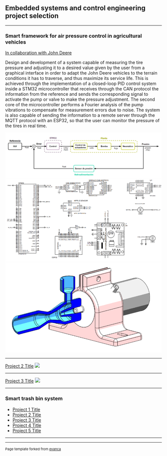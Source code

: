 ## Embedded systems and control engineering project selection

---

### Smart framework for air pressure control in agricultural vehicles

[In collaboration with John Deere](https://www.deere.com/en/index.html)

Design and development of a system capable of measuring the tire pressure and adjusting it to a desired value given by the user from a graphical interface in order to adapt the John Deere vehicles to the terrain conditions it has to traverse, and thus maximize its service life. 
This is achieved through the implementation of a closed-loop PID control system inside a STM32 microcontroller that receives through the CAN protocol the information from the reference and sends the corresponding signal to activate the pump or valve to make the pressure adjustment. The second core of the microcontroller performs a Fourier analysis of the pump vibrations to compensate for measurement errors due to noise.
The system is also capable of sending the information to a remote server through the MQTT protocol with an ESP32, so that the user can monitor the pressure of the tires in real time.

<img src="images/P1-control-diagram.png?raw=true"/>
<img src="images/P1-schematic.png?raw=true"/>
<img src="images/P1-3Dmodel.png?raw=true"/>

---
[Project 2 Title](/pdf/sample_presentation.pdf)
<img src="images/dummy_thumbnail.jpg?raw=true"/>

---
[Project 3 Title](http://example.com/)
<img src="images/dummy_thumbnail.jpg?raw=true"/>

---

### Smart trash bin system

- [Project 1 Title](http://example.com/)
- [Project 2 Title](http://example.com/)
- [Project 3 Title](http://example.com/)
- [Project 4 Title](http://example.com/)
- [Project 5 Title](http://example.com/)

---




---
<p style="font-size:11px">Page template forked from <a href="https://github.com/evanca/quick-portfolio">evanca</a></p>
<!-- Remove above link if you don't want to attibute -->
